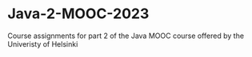 # Java-2-MOOC-2023
Course assignments for part 2 of the Java MOOC course offered by the Univeristy of Helsinki

